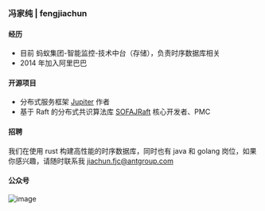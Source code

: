 ### 冯家纯 | fengjiachun
#### 经历
- 目前 蚂蚁集团-智能监控-技术中台（存储），负责时序数据库相关
- 2014 年加入阿里巴巴

#### 开源项目
- 分布式服务框架 [Jupiter](https://github.com/fengjiachun/Jupiter) 作者
- 基于 Raft 的分布式共识算法库 [SOFAJRaft](https://github.com/sofastack/sofa-jraft) 核心开发者、PMC

#### 招聘
我们在使用 rust 构建高性能的时序数据库，同时也有 java 和 golang 岗位，如果你感兴趣，请随时联系我 jiachun.fjc@antgroup.com

#### 公众号
![image](https://user-images.githubusercontent.com/3860496/133050062-a9d7bfd2-7d64-4d7d-81d5-dec90bf44ea3.png)



<!--
**fengjiachun/fengjiachun** is a ✨ _special_ ✨ repository because its `README.md` (this file) appears on your GitHub profile.

Here are some ideas to get you started:

- 🔭 I’m currently working on ...
- 🌱 I’m currently learning ...
- 👯 I’m looking to collaborate on ...
- 🤔 I’m looking for help with ...
- 💬 Ask me about ...
- 📫 How to reach me: ...
- 😄 Pronouns: ...
- ⚡ Fun fact: ...
-->
